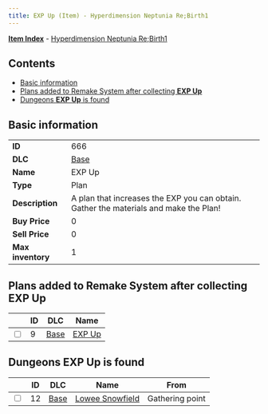 ```yaml
---
title: EXP Up (Item) - Hyperdimension Neptunia Re;Birth1
---
```


[**Item Index**](/neptunia/rb1/item/index.html) - [Hyperdimension Neptunia Re;Birth1](/neptunia/rb1)

## Contents

- [Basic information](#basic-information)
- [Plans added to Remake System after collecting **EXP Up**](#plans-added-to-remake-system-after-collecting-exp-up)
- [Dungeons **EXP Up** is found](#dungeons-exp-up-is-found)
## Basic information

|   |   |
| -- | -- |
| **ID** | 666 |
| **DLC** | [Base](/neptunia/rb1/dlc/1-base.html) |
| **Name** | EXP Up |
| **Type** | Plan |
| **Description** | A plan that increases the EXP you can obtain. Gather the materials and make the Plan! |
| **Buy Price** | 0 |
| **Sell Price** | 0 |
| **Max inventory** | 1 |


## Plans added to Remake System after collecting **EXP Up**

|    | ID | DLC | Name |
| -- | -- | --- | ---- |
| <input type="checkbox" id="rb1-remake-1-9" class="trackbox" /> | 9 | [Base](/neptunia/rb1/dlc/1-base.html) | [EXP Up](/neptunia/rb1/remake/1-9-exp-up.html) |


## Dungeons **EXP Up** is found

|    | ID | DLC | Name | From |
| -- | -- | --- | ---- | ---- |
| <input type="checkbox" id="rb1-dungeon-1-12" class="trackbox" /> | 12 | [Base](/neptunia/rb1/dlc/1-base.html) | [Lowee Snowfield](/neptunia/rb1/dungeon/1-12-lowee-snowfield.html) | Gathering point |
